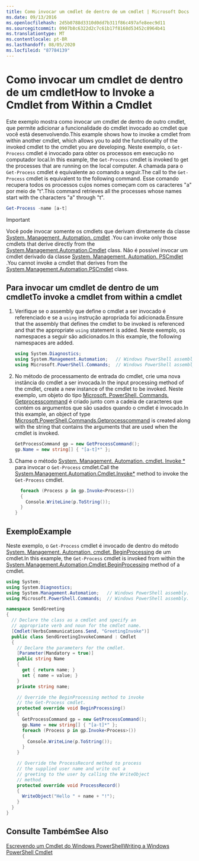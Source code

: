 ```yaml
---
title: Como invocar um cmdlet de dentro de um cmdlet | Microsoft Docs
ms.date: 09/13/2016
ms.openlocfilehash: 2d5b0788d3310d0dd7b311f86c497afe8eec9d11
ms.sourcegitcommit: 0907b8c6322d2c7c61b17f8168d53452c8964b41
ms.translationtype: MT
ms.contentlocale: pt-BR
ms.lasthandoff: 08/05/2020
ms.locfileid: "87784139"
---
```

# <a name="how-to-invoke-a-cmdlet-from-within-a-cmdlet"></a><span data-ttu-id="1646b-102">Como invocar um cmdlet de dentro de um cmdlet</span><span class="sxs-lookup"><span data-stu-id="1646b-102">How to Invoke a Cmdlet from Within a Cmdlet</span></span>

<span data-ttu-id="1646b-103">Este exemplo mostra como invocar um cmdlet de dentro de outro cmdlet, que permite adicionar a funcionalidade do cmdlet invocado ao cmdlet que você está desenvolvendo.</span><span class="sxs-lookup"><span data-stu-id="1646b-103">This example shows how to invoke a cmdlet from within another cmdlet, which allows you to add the functionality of the invoked cmdlet to the cmdlet you are developing.</span></span> <span data-ttu-id="1646b-104">Neste exemplo, o `Get-Process` cmdlet é invocado para obter os processos em execução no computador local.</span><span class="sxs-lookup"><span data-stu-id="1646b-104">In this example, the `Get-Process` cmdlet is invoked to get the processes that are running on the local computer.</span></span> <span data-ttu-id="1646b-105">A chamada para o `Get-Process` cmdlet é equivalente ao comando a seguir.</span><span class="sxs-lookup"><span data-stu-id="1646b-105">The call to the `Get-Process` cmdlet is equivalent to the following command.</span></span> <span data-ttu-id="1646b-106">Esse comando recupera todos os processos cujos nomes começam com os caracteres "a" por meio de "t".</span><span class="sxs-lookup"><span data-stu-id="1646b-106">This command retrieves all the processes whose names start with the characters "a" through "t".</span></span>

```powershell
Get-Process -name [a-t]
```

> [!IMPORTANT]
> <span data-ttu-id="1646b-107">Você pode invocar somente os cmdlets que derivam diretamente da classe [System. Management. Automation. cmdlet](/dotnet/api/System.Management.Automation.Cmdlet) .</span><span class="sxs-lookup"><span data-stu-id="1646b-107">You can invoke only those cmdlets that derive directly from the [System.Management.Automation.Cmdlet](/dotnet/api/System.Management.Automation.Cmdlet) class.</span></span> <span data-ttu-id="1646b-108">Não é possível invocar um cmdlet derivado da classe [System. Management. Automation. PSCmdlet](/dotnet/api/System.Management.Automation.PSCmdlet) .</span><span class="sxs-lookup"><span data-stu-id="1646b-108">You cannot invoke a cmdlet that derives from the [System.Management.Automation.PSCmdlet](/dotnet/api/System.Management.Automation.PSCmdlet) class.</span></span>

## <a name="to-invoke-a-cmdlet-from-within-a-cmdlet"></a><span data-ttu-id="1646b-109">Para invocar um cmdlet de dentro de um cmdlet</span><span class="sxs-lookup"><span data-stu-id="1646b-109">To invoke a cmdlet from within a cmdlet</span></span>

1. <span data-ttu-id="1646b-110">Verifique se o assembly que define o cmdlet a ser invocado é referenciado e se a `using` instrução apropriada foi adicionada.</span><span class="sxs-lookup"><span data-stu-id="1646b-110">Ensure that the assembly that defines the cmdlet to be invoked is referenced and that the appropriate `using` statement is added.</span></span> <span data-ttu-id="1646b-111">Neste exemplo, os namespaces a seguir são adicionados.</span><span class="sxs-lookup"><span data-stu-id="1646b-111">In this example, the following namespaces are added.</span></span>

    ```csharp
    using System.Diagnostics;
    using System.Management.Automation;   // Windows PowerShell assembly.
    using Microsoft.PowerShell.Commands;  // Windows PowerShell assembly.
    ```

2. <span data-ttu-id="1646b-112">No método de processamento de entrada do cmdlet, crie uma nova instância do cmdlet a ser invocada.</span><span class="sxs-lookup"><span data-stu-id="1646b-112">In the input processing method of the cmdlet, create a new instance of the cmdlet to be invoked.</span></span> <span data-ttu-id="1646b-113">Neste exemplo, um objeto do tipo [Microsoft. PowerShell. Commands. Getprocesscommand](/dotnet/api/Microsoft.PowerShell.Commands.GetProcessCommand) é criado junto com a cadeia de caracteres que contém os argumentos que são usados quando o cmdlet é invocado.</span><span class="sxs-lookup"><span data-stu-id="1646b-113">In this example, an object of type [Microsoft.PowerShell.Commands.Getprocesscommand](/dotnet/api/Microsoft.PowerShell.Commands.GetProcessCommand) is created along with the string that contains the arguments that are used when the cmdlet is invoked.</span></span>

    ```csharp
    GetProcessCommand gp = new GetProcessCommand();
    gp.Name = new string[] { "[a-t]*" };
    ```

3. <span data-ttu-id="1646b-114">Chame o método [System. Management. Automation. cmdlet. Invoke \*](/dotnet/api/System.Management.Automation.Cmdlet.Invoke) para invocar o `Get-Process` cmdlet.</span><span class="sxs-lookup"><span data-stu-id="1646b-114">Call the [System.Management.Automation.Cmdlet.Invoke\*](/dotnet/api/System.Management.Automation.Cmdlet.Invoke) method to invoke the `Get-Process` cmdlet.</span></span>

    ```csharp
      foreach (Process p in gp.Invoke<Process>())
      {
        Console.WriteLine(p.ToString());
      }
    }
    ```

## <a name="example"></a><span data-ttu-id="1646b-115">Exemplo</span><span class="sxs-lookup"><span data-stu-id="1646b-115">Example</span></span>

<span data-ttu-id="1646b-116">Neste exemplo, o `Get-Process` cmdlet é invocado de dentro do método [System. Management. Automation. cmdlet. BeginProcessing](/dotnet/api/System.Management.Automation.Cmdlet.BeginProcessing) de um cmdlet.</span><span class="sxs-lookup"><span data-stu-id="1646b-116">In this example, the `Get-Process` cmdlet is invoked from within the [System.Management.Automation.Cmdlet.BeginProcessing](/dotnet/api/System.Management.Automation.Cmdlet.BeginProcessing) method of a cmdlet.</span></span>

```csharp
using System;
using System.Diagnostics;
using System.Management.Automation;   // Windows PowerShell assembly.
using Microsoft.PowerShell.Commands;  // Windows PowerShell assembly.

namespace SendGreeting
{
  // Declare the class as a cmdlet and specify an
  // appropriate verb and noun for the cmdlet name.
  [Cmdlet(VerbsCommunications.Send, "GreetingInvoke")]
  public class SendGreetingInvokeCommand : Cmdlet
  {
    // Declare the parameters for the cmdlet.
    [Parameter(Mandatory = true)]
    public string Name
    {
      get { return name; }
      set { name = value; }
    }
    private string name;

    // Override the BeginProcessing method to invoke
    // the Get-Process cmdlet.
    protected override void BeginProcessing()
    {
      GetProcessCommand gp = new GetProcessCommand();
      gp.Name = new string[] { "[a-t]*" };
      foreach (Process p in gp.Invoke<Process>())
      {
        Console.WriteLine(p.ToString());
      }
    }

    // Override the ProcessRecord method to process
    // the supplied user name and write out a
    // greeting to the user by calling the WriteObject
    // method.
    protected override void ProcessRecord()
    {
      WriteObject("Hello " + name + "!");
    }
  }
}
```

## <a name="see-also"></a><span data-ttu-id="1646b-117">Consulte Também</span><span class="sxs-lookup"><span data-stu-id="1646b-117">See Also</span></span>

[<span data-ttu-id="1646b-118">Escrevendo um Cmdlet do Windows PowerShell</span><span class="sxs-lookup"><span data-stu-id="1646b-118">Writing a Windows PowerShell Cmdlet</span></span>](./writing-a-windows-powershell-cmdlet.md)
